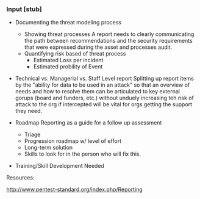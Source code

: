 ### Input [stub] 

<?This is usually the lecture part of the session. The trainer presents on issues, sub-topics and more advanced concepts related to focus of the session.?>

  * Documenting the threat modeling process
    * Showing threat processes
	A report needs to clearly communicating the path between recommendations and the security requirements that were expressed during the asset and processes audit.
	* Quantifying risk based of threat process
	  * Estimated Loss per incident
	  * Estimated probility of Event
  * Technical vs. Managerial vs. Staff Level report
  Splitting up report items by the "ability for data to be used in an attack" so that an overview of needs and how to resolve them can be articulated to key external gorups (board and funders, etc.) without unduely increasing teh risk of attack to the org if intercepted will be vital for orgs getting the support they need.

  * Roadmap
  Reporting as a guide for a follow up assessment
    * Triage
	* Progression roadmap w/ level of effort
	* Long-term solution
	* Skills to look for in the person who will fix this.
  * Training/Skill Development Needed

Resources:

http://www.pentest-standard.org/index.php/Reporting
